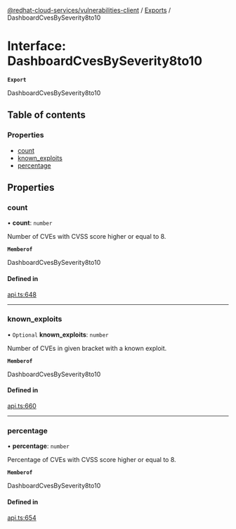 [@redhat-cloud-services/vulnerabilities-client](../README.md) / [Exports](../modules.md) / DashboardCvesBySeverity8to10

# Interface: DashboardCvesBySeverity8to10

**`Export`**

DashboardCvesBySeverity8to10

## Table of contents

### Properties

- [count](DashboardCvesBySeverity8to10.md#count)
- [known\_exploits](DashboardCvesBySeverity8to10.md#known_exploits)
- [percentage](DashboardCvesBySeverity8to10.md#percentage)

## Properties

### count

• **count**: `number`

Number of CVEs with CVSS score higher or equal to 8.

**`Memberof`**

DashboardCvesBySeverity8to10

#### Defined in

[api.ts:648](https://github.com/RedHatInsights/javascript-clients/blob/main/packages/vulnerabilities/api.ts#L648)

___

### known\_exploits

• `Optional` **known\_exploits**: `number`

Number of CVEs in given bracket with a known exploit.

**`Memberof`**

DashboardCvesBySeverity8to10

#### Defined in

[api.ts:660](https://github.com/RedHatInsights/javascript-clients/blob/main/packages/vulnerabilities/api.ts#L660)

___

### percentage

• **percentage**: `number`

Percentage of CVEs with CVSS score higher or equal to 8.

**`Memberof`**

DashboardCvesBySeverity8to10

#### Defined in

[api.ts:654](https://github.com/RedHatInsights/javascript-clients/blob/main/packages/vulnerabilities/api.ts#L654)
